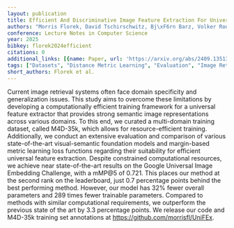 ```yaml
---
layout: publication
title: Efficient And Discriminative Image Feature Extraction For Universal Image Retrieval
authors: "Morris Florek, David Tschirschwitz, Bj\xF6rn Barz, Volker Rodehorst"
conference: Lecture Notes in Computer Science
year: 2025
bibkey: florek2024efficient
citations: 0
additional_links: [{name: Paper, url: 'https://arxiv.org/abs/2409.13513'}]
tags: ["Datasets", "Distance Metric Learning", "Evaluation", "Image Retrieval", "Tools & Libraries"]
short_authors: Florek et al.
---
```

Current image retrieval systems often face domain specificity and
generalization issues. This study aims to overcome these limitations by
developing a computationally efficient training framework for a universal
feature extractor that provides strong semantic image representations across
various domains. To this end, we curated a multi-domain training dataset,
called M4D-35k, which allows for resource-efficient training. Additionally, we
conduct an extensive evaluation and comparison of various state-of-the-art
visual-semantic foundation models and margin-based metric learning loss
functions regarding their suitability for efficient universal feature
extraction. Despite constrained computational resources, we achieve near
state-of-the-art results on the Google Universal Image Embedding Challenge,
with a mMP@5 of 0.721. This places our method at the second rank on the
leaderboard, just 0.7 percentage points behind the best performing method.
However, our model has 32% fewer overall parameters and 289 times fewer
trainable parameters. Compared to methods with similar computational
requirements, we outperform the previous state of the art by 3.3 percentage
points. We release our code and M4D-35k training set annotations at
https://github.com/morrisfl/UniFEx.